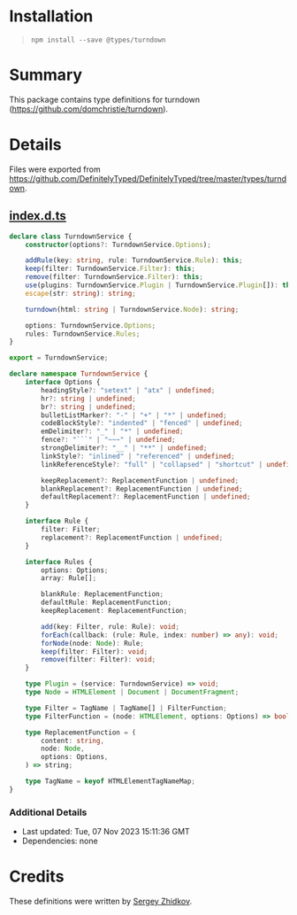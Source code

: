 # Installation
> `npm install --save @types/turndown`

# Summary
This package contains type definitions for turndown (https://github.com/domchristie/turndown).

# Details
Files were exported from https://github.com/DefinitelyTyped/DefinitelyTyped/tree/master/types/turndown.
## [index.d.ts](https://github.com/DefinitelyTyped/DefinitelyTyped/tree/master/types/turndown/index.d.ts)
````ts
declare class TurndownService {
    constructor(options?: TurndownService.Options);

    addRule(key: string, rule: TurndownService.Rule): this;
    keep(filter: TurndownService.Filter): this;
    remove(filter: TurndownService.Filter): this;
    use(plugins: TurndownService.Plugin | TurndownService.Plugin[]): this;
    escape(str: string): string;

    turndown(html: string | TurndownService.Node): string;

    options: TurndownService.Options;
    rules: TurndownService.Rules;
}

export = TurndownService;

declare namespace TurndownService {
    interface Options {
        headingStyle?: "setext" | "atx" | undefined;
        hr?: string | undefined;
        br?: string | undefined;
        bulletListMarker?: "-" | "+" | "*" | undefined;
        codeBlockStyle?: "indented" | "fenced" | undefined;
        emDelimiter?: "_" | "*" | undefined;
        fence?: "```" | "~~~" | undefined;
        strongDelimiter?: "__" | "**" | undefined;
        linkStyle?: "inlined" | "referenced" | undefined;
        linkReferenceStyle?: "full" | "collapsed" | "shortcut" | undefined;

        keepReplacement?: ReplacementFunction | undefined;
        blankReplacement?: ReplacementFunction | undefined;
        defaultReplacement?: ReplacementFunction | undefined;
    }

    interface Rule {
        filter: Filter;
        replacement?: ReplacementFunction | undefined;
    }

    interface Rules {
        options: Options;
        array: Rule[];

        blankRule: ReplacementFunction;
        defaultRule: ReplacementFunction;
        keepReplacement: ReplacementFunction;

        add(key: Filter, rule: Rule): void;
        forEach(callback: (rule: Rule, index: number) => any): void;
        forNode(node: Node): Rule;
        keep(filter: Filter): void;
        remove(filter: Filter): void;
    }

    type Plugin = (service: TurndownService) => void;
    type Node = HTMLElement | Document | DocumentFragment;

    type Filter = TagName | TagName[] | FilterFunction;
    type FilterFunction = (node: HTMLElement, options: Options) => boolean;

    type ReplacementFunction = (
        content: string,
        node: Node,
        options: Options,
    ) => string;

    type TagName = keyof HTMLElementTagNameMap;
}

````

### Additional Details
 * Last updated: Tue, 07 Nov 2023 15:11:36 GMT
 * Dependencies: none

# Credits
These definitions were written by [Sergey Zhidkov](https://github.com/sergey-zhidkov).
